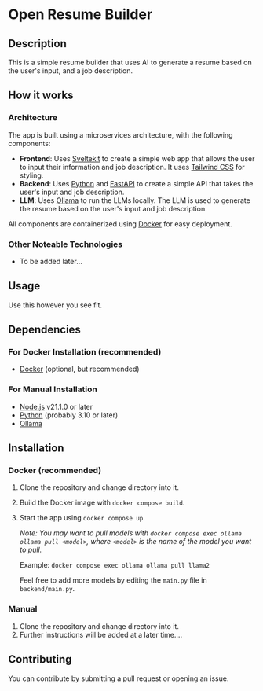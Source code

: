 # Open Resume Builder

## Description

This is a simple resume builder that uses AI to generate a resume based on the user's input, and a job description.

## How it works

### Architecture

The app is built using a microservices architecture, with the following components:

- **Frontend**: Uses [Sveltekit](https://svelte.dev/) to create a simple web app that allows the user to input their information and job description. It uses [Tailwind CSS](https://tailwindcss.com/) for styling.
- **Backend**: Uses [Python](https://www.python.org/) and [FastAPI](https://fastapi.tiangolo.com/) to create a simple API that takes the user's input and job description.
- **LLM**: Uses [Ollama](https://ollama.com/) to run the LLMs locally. The LLM is used to generate the resume based on the user's input and job description.

All components are containerized using [Docker](https://www.docker.com/) for easy deployment.

### Other Noteable Technologies

- To be added later...

## Usage

Use this however you see fit.

## Dependencies

### For Docker Installation (recommended)

- [Docker](https://www.docker.com/) (optional, but recommended)

### For Manual Installation

- [Node.js](https://nodejs.org/en) v21.1.0 or later
- [Python](https://www.python.org/) (probably 3.10 or later)
- [Ollama](https://ollama.com/)

## Installation

### Docker (recommended)

1. Clone the repository and change directory into it.
2. Build the Docker image with `docker compose build`.
3. Start the app using `docker compose up`.

    *Note: You may want to pull models with `docker compose exec ollama ollama pull <model>`, where `<model>` is the name of the model you want to pull.*

    Example: `docker compose exec ollama ollama pull llama2`

    Feel free to add more models by editing the `main.py` file in `backend/main.py`.

### Manual

1. Clone the repository and change directory into it.
2. Further instructions will be added at a later time....

## Contributing

You can contribute by submitting a pull request or opening an issue.

